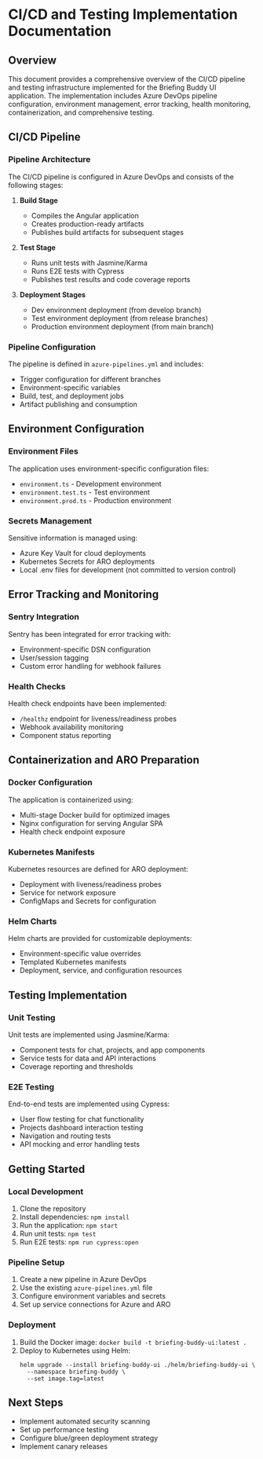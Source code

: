 # CI/CD and Testing Implementation Documentation

## Overview
This document provides a comprehensive overview of the CI/CD pipeline and testing infrastructure implemented for the Briefing Buddy UI application. The implementation includes Azure DevOps pipeline configuration, environment management, error tracking, health monitoring, containerization, and comprehensive testing.

## CI/CD Pipeline

### Pipeline Architecture
The CI/CD pipeline is configured in Azure DevOps and consists of the following stages:

1. **Build Stage**
   - Compiles the Angular application
   - Creates production-ready artifacts
   - Publishes build artifacts for subsequent stages

2. **Test Stage**
   - Runs unit tests with Jasmine/Karma
   - Runs E2E tests with Cypress
   - Publishes test results and code coverage reports

3. **Deployment Stages**
   - Dev environment deployment (from develop branch)
   - Test environment deployment (from release branches)
   - Production environment deployment (from main branch)

### Pipeline Configuration
The pipeline is defined in `azure-pipelines.yml` and includes:
- Trigger configuration for different branches
- Environment-specific variables
- Build, test, and deployment jobs
- Artifact publishing and consumption

## Environment Configuration

### Environment Files
The application uses environment-specific configuration files:
- `environment.ts` - Development environment
- `environment.test.ts` - Test environment
- `environment.prod.ts` - Production environment

### Secrets Management
Sensitive information is managed using:
- Azure Key Vault for cloud deployments
- Kubernetes Secrets for ARO deployments
- Local .env files for development (not committed to version control)

## Error Tracking and Monitoring

### Sentry Integration
Sentry has been integrated for error tracking with:
- Environment-specific DSN configuration
- User/session tagging
- Custom error handling for webhook failures

### Health Checks
Health check endpoints have been implemented:
- `/healthz` endpoint for liveness/readiness probes
- Webhook availability monitoring
- Component status reporting

## Containerization and ARO Preparation

### Docker Configuration
The application is containerized using:
- Multi-stage Docker build for optimized images
- Nginx configuration for serving Angular SPA
- Health check endpoint exposure

### Kubernetes Manifests
Kubernetes resources are defined for ARO deployment:
- Deployment with liveness/readiness probes
- Service for network exposure
- ConfigMaps and Secrets for configuration

### Helm Charts
Helm charts are provided for customizable deployments:
- Environment-specific value overrides
- Templated Kubernetes manifests
- Deployment, service, and configuration resources

## Testing Implementation

### Unit Testing
Unit tests are implemented using Jasmine/Karma:
- Component tests for chat, projects, and app components
- Service tests for data and API interactions
- Coverage reporting and thresholds

### E2E Testing
End-to-end tests are implemented using Cypress:
- User flow testing for chat functionality
- Projects dashboard interaction testing
- Navigation and routing tests
- API mocking and error handling tests

## Getting Started

### Local Development
1. Clone the repository
2. Install dependencies: `npm install`
3. Run the application: `npm start`
4. Run unit tests: `npm test`
5. Run E2E tests: `npm run cypress:open`

### Pipeline Setup
1. Create a new pipeline in Azure DevOps
2. Use the existing `azure-pipelines.yml` file
3. Configure environment variables and secrets
4. Set up service connections for Azure and ARO

### Deployment
1. Build the Docker image: `docker build -t briefing-buddy-ui:latest .`
2. Deploy to Kubernetes using Helm:
   ```
   helm upgrade --install briefing-buddy-ui ./helm/briefing-buddy-ui \
     --namespace briefing-buddy \
     --set image.tag=latest
   ```

## Next Steps
- Implement automated security scanning
- Set up performance testing
- Configure blue/green deployment strategy
- Implement canary releases
